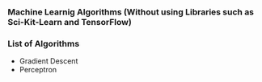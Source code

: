 ### Machine Learnig Algorithms (Without using Libraries such as Sci-Kit-Learn and TensorFlow)

### List of Algorithms

* Gradient Descent
* Perceptron
